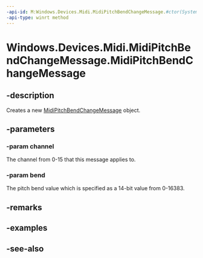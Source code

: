 ----api-id: M:Windows.Devices.Midi.MidiPitchBendChangeMessage.#ctor(System.Byte,System.UInt16)
-api-type: winrt method
---<!-- Method syntaxpublic MidiPitchBendChangeMessage(System.Byte channel, System.UInt16 bend)--># Windows.Devices.Midi.MidiPitchBendChangeMessage.MidiPitchBendChangeMessage## -descriptionCreates a new [MidiPitchBendChangeMessage](midipitchbendchangemessage.md) object.## -parameters### -param channelThe channel from 0-15 that this message applies to.### -param bendThe pitch bend value which is specified as a 14-bit value from 0-16383.## -remarks## -examples## -see-also